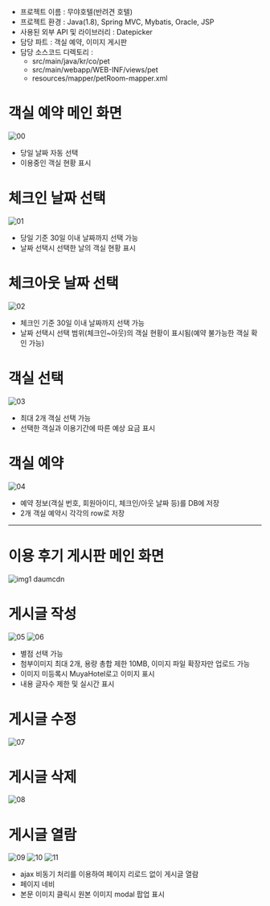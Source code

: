 - 프로젝트 이름 : 무야호텔(반려견 호텔)
- 프로젝트 환경 : Java(1.8), Spring MVC, Mybatis, Oracle, JSP
- 사용된 외부 API 및 라이브러리 : Datepicker
- 담당 파트 : 객실 예약, 이미지 게시판
- 담당 소스코드 디렉토리 :
  - src/main/java/kr/co/pet
  - src/main/webapp/WEB-INF/views/pet
  - resources/mapper/petRoom-mapper.xml

# 객실 예약 메인 화면
![00](https://github.com/bodoreda/2021muyahotel/assets/78584015/d3195ca8-bdf8-4d20-a72e-77e2cbdfff30)
- 당일 날짜 자동 선택
- 이용중인 객실 현황 표시

# 체크인 날짜 선택
![01](https://github.com/bodoreda/2021muyahotel/assets/78584015/ab722012-2b4f-4197-b727-dbf7d41be4cf)
- 당일 기준 30일 이내 날짜까지 선택 가능
- 날짜 선택시 선택한 날의 객실 현황 표시

# 체크아웃 날짜 선택
![02](https://github.com/bodoreda/2021muyahotel/assets/78584015/f639e235-f72a-4a66-bcba-0434b04c27e9)
- 체크인 기준 30일 이내 날짜까지 선택 가능
- 날짜 선택시 선택 범위(체크인~아웃)의 객실 현황이 표시됨(예약 불가능한 객실 확인 가능)

# 객실 선택
![03](https://github.com/bodoreda/2021muyahotel/assets/78584015/b26c43fa-b0e1-4fff-829f-020687cf0347)
- 최대 2개 객실 선택 가능
- 선택한 객실과 이용기간에 따른 예상 요금 표시

# 객실 예약
![04](https://github.com/bodoreda/2021muyahotel/assets/78584015/f716a6d0-5475-4368-8cda-4df67030146d)
- 예약 정보(객실 번호, 회원아이디, 체크인/아웃 날짜 등)를 DB에 저장
- 2개 객실 예약시 각각의 row로 저장

--------------------------------------------------------------------

# 이용 후기 게시판 메인 화면
![img1 daumcdn](https://github.com/bodoreda/2021muyahotel/assets/78584015/2a40ddc5-57f8-4eaa-beef-f3d9be981c47)

# 게시글 작성
![05](https://github.com/bodoreda/2021muyahotel/assets/78584015/33149ee6-4c4f-499f-ac23-a9c83d04474f)
![06](https://github.com/bodoreda/2021muyahotel/assets/78584015/9f93aa83-8aaa-43e3-8bb1-e1ee793df199)
- 별점 선택 가능
- 첨부이미지 최대 2개, 용량 총합 제한 10MB, 이미지 파일 확장자만 업로드 가능
- 이미지 미등록시 MuyaHotel로고 이미지 표시
- 내용 글자수 제한 및 실시간 표시

# 게시글 수정
![07](https://github.com/bodoreda/2021muyahotel/assets/78584015/ded9ed20-c103-48b4-b8fe-4464a4165e77)

# 게시글 삭제
![08](https://github.com/bodoreda/2021muyahotel/assets/78584015/545270fa-f29f-466b-9dde-f7ba960d381d)

# 게시글 열람
![09](https://github.com/bodoreda/2021muyahotel/assets/78584015/81dcbdc1-3a29-4317-85a3-8531c765c55b)
![10](https://github.com/bodoreda/2021muyahotel/assets/78584015/41b41f4b-0ebf-4cd7-8ba0-cba92d4fb1e4)
![11](https://github.com/bodoreda/2021muyahotel/assets/78584015/a3e14433-bd0f-44fb-b34c-467694e71ad6)
- ajax 비동기 처리를 이용하여 페이지 리로드 없이 게시글 열람
- 페이지 네비
- 본문 이미지 클릭시 원본 이미지 modal 팝업 표시

